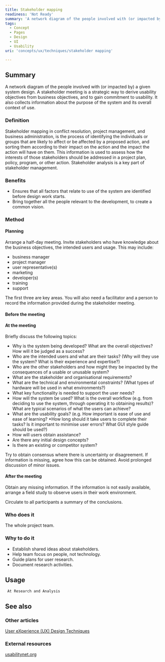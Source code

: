 ```yaml
---
title: Stakeholder mapping
readiness: 'Not Ready'
summary: 'A network diagram of the people involved with (or impacted by) a given system design. A stakeholder meeting is a strategic way to derive usability objectives from business objectives, and to gain commitment to usability. It also collects information about the purpose of the system and its overall context of use.'
tags:
  - Concept
  - Pages
  - Design
  - UI
  - Usability
uri: 'concepts/ux/techniques/stakeholder mapping'

---
```

## Summary

A network diagram of the people involved with (or impacted by) a given system design. A stakeholder meeting is a strategic way to derive usability objectives from business objectives, and to gain commitment to usability. It also collects information about the purpose of the system and its overall context of use.

### Definition

Stakeholder mapping in conflict resolution, project management, and business administration, is the process of identifying the individuals or groups that are likely to affect or be affected by a proposed action, and sorting them according to their impact on the action and the impact the action will have on them. This information is used to assess how the interests of those stakeholders should be addressed in a project plan, policy, program, or other action. Stakeholder analysis is a key part of stakeholder management.

### Benefits

-   Ensures that all factors that relate to use of the system are identified before design work starts.
-   Bring together all the people relevant to the development, to create a common vision.

### Method

#### Planning

Arrange a half-day meeting. Invite stakeholders who have knowledge about the business objectives, the intended users and usage. This may include:

-   business manager
-   project manager
-   user representative(s)
-   marketing
-   developer(s)
-   training
-   support

The first three are key areas. You will also need a facilitator and a person to record the information provided during the stakeholder meeting.

#### Before the meeting

#### At the meeting

Briefly discuss the following topics:

-   Why is the system being developed? What are the overall objectives? How will it be judged as a success?
-   Who are the intended users and what are their tasks? (Why will they use the system? What is their experience and expertise?)
-   Who are the other stakeholders and how might they be impacted by the consequences of a usable or unusable system?
-   What are the stakeholder and organisational requirements?
-   What are the technical and environmental constraints? (What types of hardware will be used in what environments?)
-   What key functionality is needed to support the user needs?
-   How will the system be used? What is the overall workflow (e.g. from deciding to use the system, through operating it to obtaining results)? What are typical scenarios of what the users can achieve?
-   What are the usability goals? (e.g. How important is ease of use and ease of learning? \*How long should it take users to complete their tasks? Is it important to minimise user errors? What GUI style guide should be used?)
-   How will users obtain assistance?
-   Are there any initial design concepts?
-   Is there an existing or competitor system?

Try to obtain consensus where there is uncertainty or disagreement. If information is missing, agree how this can be obtained. Avoid prolonged discussion of minor issues.

#### After the meeting

Obtain any missing information. If the information is not easily available, arrange a field study to observe users in their work environment.

Circulate to all participants a summary of the conclusions.

### Who does it

The whole project team.

### Why to do it

-   Establish shared ideas about stakeholders.
-   Help team focus on people, not technology.
-   Guide plans for user research.
-   Document research activities.

## Usage

     At Research and Analysis

## See also

### Other articles

[User eXperience (UX) Design Techniques](/concepts/ux/techniques)

### External resources

[usabilitynet.org](http://www.usabilitynet.org/tools/stakeholder.htm)
